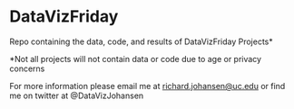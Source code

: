 # DataVizFriday
Repo containing the data, code, and results of DataVizFriday Projects*

*Not all projects will not contain data or code due to age or privacy concerns

For more information please email me at richard.johansen@uc.edu or find me on twitter at @DataVizJohansen
